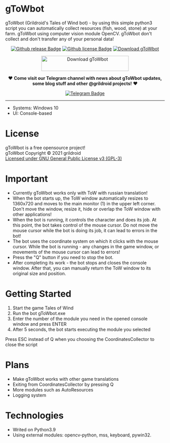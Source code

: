 # gToWbot
  gToWbot (Grildroid's Tales of Wind bot) - by using this simple python3 script you can automatically collect resources (fish, wood, stone) at your farm. gToWbot using computer vision module OpenCV. gToWbot don't collect and don't transfer any of your personal data!  
  
<p align="center">
<a href="/releases"><img src="https://img.shields.io/github/v/release/grildroid/gToWbot?style=flat-square" alt="Github release Badge"/></a>
<a href="/license"><img src="https://img.shields.io/github/license/grildroid/gToWbot?style=flat-square" alt="Github license Badge"/></a>
<a href="https://sourceforge.net/projects/gtowbot/files/latest/download"><img alt="Download gToWbot" src="https://img.shields.io/sourceforge/dt/gtowbot.svg" ></a>
</p>

<p align="center">
  <a href="https://sourceforge.net/projects/gtowbot/files/latest/download"><img alt="Download gToWbot" src="https://a.fsdn.com/con/app/sf-download-button" width=276 height=48 srcset="https://a.fsdn.com/con/app/sf-download-button?button_size=2x 2x"></a>
</p>

  

<p align="center">
❤️ <b>Come visit our Telegram channel with news about gToWbot updates, some blog stuff and other @grildroid projects!</b> ❤️
</p>
<p align="center">
  <a href="https://t.me/grildroidcave"><img src="https://img.shields.io/badge/-Telegram%20channel-blue?style=for-the-badge&logo=Telegram" alt="Telegram Badge"/></a>  
</p>

____
  * Systems: Windows 10  
  * UI: Console-based
  
# License
  gToWbot is a free opensource project!  
  gToWbot Copyright © 2021 grildroid  
  [Licensed under GNU General Public License v3 (GPL-3)](/LICENSE)  

# Important
* Currently gToWbot works only with ToW with russian translation!
* When the bot starts up, the ToW window automatically resizes to 1360x720 and moves to the main monitor (1) in the upper left corner. Don't move the window, resize it, hide or overlap the ToW window with other applications!
* When the bot is running, it controls the character and does its job. At this point, the bot takes control of the mouse cursor. Do not move the mouse cursor while the bot is doing its job, it can lead to errors in the bot!
* The bot uses the coordinate system on which it clicks with the mouse cursor. While the bot is running - any changes in the game window, or movements of the mouse cursor can lead to errors!
* Press the "Q" button if you need to stop the bot.
* After completing its work - the bot stops and closes the console window. After that, you can manually return the ToW window to its original size and position.

# Getting Started
1. Start the game Tales of Wind
2. Run the bot gToWbot.exe
3. Enter the number of the module you need in the opened console window and press ENTER
4. After 5 seconds, the bot starts executing the module you selected 

Press ESC instead of Q when you choosing the CoordinatesCollector to close the script

# Plans
* Make gToWbot works with other game translations
* Exiting from CoordinatesCollector by pressing Q
* More modules such as AutoResources
* Logging system

# Technologies
* Writed on Python3.9 
* Using external modules: opencv-python, mss, keyboard, pywin32.
  
